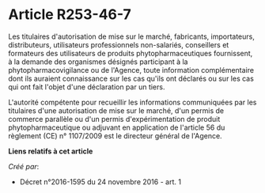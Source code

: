 # Article R253-46-7

Les titulaires d'autorisation de mise sur le marché, fabricants, importateurs, distributeurs, utilisateurs professionnels
non-salariés, conseillers et formateurs des utilisateurs de produits phytopharmaceutiques fournissent, à la demande des
organismes désignés participant à la phytopharmacovigilance ou de l'Agence, toute information complémentaire dont ils
auraient connaissance sur les cas qu'ils ont déclarés ou sur les cas qui ont fait l'objet d'une déclaration par un tiers. 

L'autorité compétente pour recueillir les informations communiquées par les titulaires d'une autorisation de mise sur le
marché, d'un permis de commerce parallèle ou d'un permis d'expérimentation de produit phytopharmaceutique ou adjuvant en
application de l'article 56 du règlement (CE) n° 1107/2009 est le directeur général de l'Agence.

**Liens relatifs à cet article**

_Créé par_:

  - Décret n°2016-1595 du 24 novembre 2016 - art. 1
